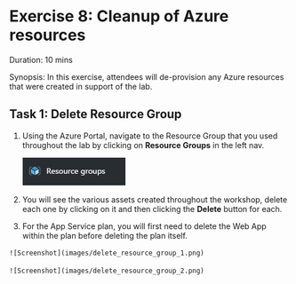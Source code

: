 # Exercise 8: Cleanup of Azure resources

Duration: 10 mins

Synopsis: In this exercise, attendees will de-provision any Azure resources that were created in support of the lab.

## Task 1: Delete Resource Group

1. Using the Azure Portal, navigate to the Resource Group that you used throughout the lab by clicking on **Resource Groups** in the left nav.

    ![Screenshot](images/delete_resource_group_0.png)
1. You will see the various assets created throughout the workshop, delete each one by clicking on it and then clicking the **Delete** button for each.
  1. For the App Service plan, you will first need to delete the Web App within the plan before deleting the plan itself.

    ![Screenshot](images/delete_resource_group_1.png)

    ![Screenshot](images/delete_resource_group_2.png)
